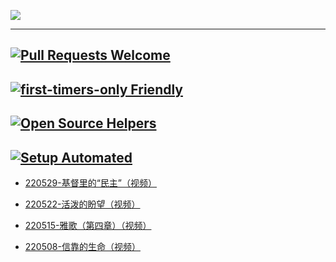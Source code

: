![](https://pic.imgdb.cn/item/6294dee30947543129597092.jpg)


---
[![Pull Requests Welcome](https://img.shields.io/badge/%E2%9C%9F-%E4%B8%BB%E6%97%A5%E8%AF%81%E9%81%93-brightgreen)](https://xbzj123.github.io/Sunday.github.io/)
---
[![first-timers-only Friendly](https://img.shields.io/badge/%E2%9C%9F-查　　经-yellowgreen)](https://xbzj123.github.io/Bible.github.io/)
---
[![Open Source Helpers](https://img.shields.io/badge/%E2%9C%9F-%E5%88%9D%E5%BF%83%E6%A0%BD%E5%9F%B9-red)]()
---
[![Setup Automated](https://img.shields.io/badge/%E2%9C%9F-%E5%BB%BA%E8%AE%BE%E4%B8%AD%E2%80%A6%E2%80%A6-blue)]()
---

* [220529-基督里的“民主”（视频）](https://www.asuswebstorage.com/navigate/a/#/s/2C8DF5F5CB914285ADE773E4617F7720Y)

* [220522-活泼的盼望（视频）](https://www.asuswebstorage.com/navigate/a/#/s/202F780806784DD280B465196E287BB6Y)

* [220515-雅歌（第四章）（视频）](https://www.asuswebstorage.com/navigate/a/#/s/E55E4A71C43441E19994841A2D8A2796Y)

* [220508-信靠的生命（视频）](https://www.asuswebstorage.com/navigate/a/#/s/803B7915C8214401961A930724D5545CY)
